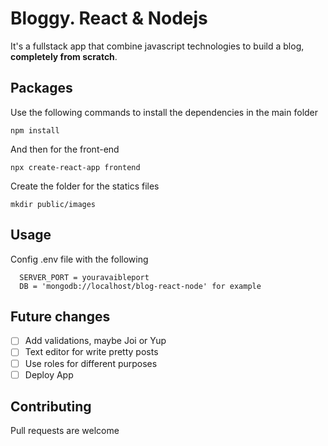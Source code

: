 # Bloggy. React & Nodejs

It's a fullstack app that combine javascript technologies to build a blog, **completely from scratch**. 

## Packages

Use the following commands to install the dependencies in the main folder

```
npm install
```

And then for the front-end

```
npx create-react-app frontend
```

Create the folder for the statics files
```
mkdir public/images
```

## Usage

Config .env file with the following
```
  SERVER_PORT = youravaibleport
  DB = 'mongodb://localhost/blog-react-node' for example
```

## Future changes
- [ ] Add validations, maybe Joi or Yup
- [ ] Text editor for write pretty posts
- [ ] Use roles for different purposes
- [ ] Deploy App

## Contributing
Pull requests are welcome